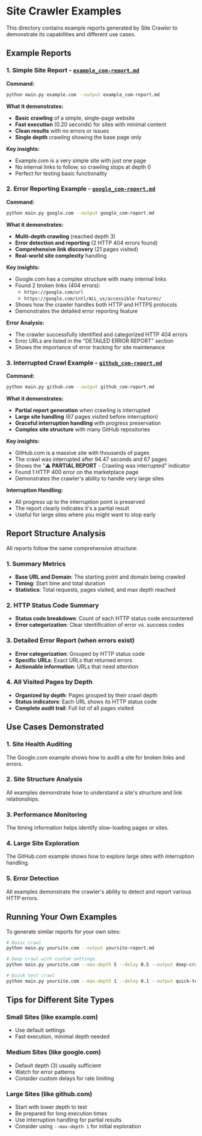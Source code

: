 # Site Crawler Examples

This directory contains example reports generated by Site Crawler to demonstrate its capabilities and different use cases.

## Example Reports

### 1. Simple Site Report - [`example_com-report.md`](example_com-report.md)

**Command:**

```bash
python main.py example.com --output example_com-report.md
```

**What it demonstrates:**

- **Basic crawling** of a simple, single-page website
- **Fast execution** (0.20 seconds) for sites with minimal content
- **Clean results** with no errors or issues
- **Single depth** crawling showing the base page only

**Key insights:**

- Example.com is a very simple site with just one page
- No internal links to follow, so crawling stops at depth 0
- Perfect for testing basic functionality

### 2. Error Reporting Example - [`google_com-report.md`](google_com-report.md)

**Command:**

```bash
python main.py google.com --output google_com-report.md
```

**What it demonstrates:**

- **Multi-depth crawling** (reached depth 3)
- **Error detection and reporting** (2 HTTP 404 errors found)
- **Comprehensive link discovery** (21 pages visited)
- **Real-world site complexity** handling

**Key insights:**

- Google.com has a complex structure with many internal links
- Found 2 broken links (404 errors):
  - `https://google.com/url`
  - `https://google.com/intl/ALL_us/accessible-features/`
- Shows how the crawler handles both HTTP and HTTPS protocols
- Demonstrates the detailed error reporting feature

**Error Analysis:**

- The crawler successfully identified and categorized HTTP 404 errors
- Error URLs are listed in the "DETAILED ERROR REPORT" section
- Shows the importance of error tracking for site maintenance

### 3. Interrupted Crawl Example - [`github_com-report.md`](github_com-report.md)

**Command:**

```bash
python main.py github.com --output github_com-report.md
```

**What it demonstrates:**

- **Partial report generation** when crawling is interrupted
- **Large site handling** (67 pages visited before interruption)
- **Graceful interruption handling** with progress preservation
- **Complex site structure** with many GitHub repositories

**Key insights:**

- GitHub.com is a massive site with thousands of pages
- The crawl was interrupted after 94.47 seconds and 67 pages
- Shows the "⚠️ **PARTIAL REPORT** - Crawling was interrupted" indicator
- Found 1 HTTP 400 error on the marketplace page
- Demonstrates the crawler's ability to handle very large sites

**Interruption Handling:**

- All progress up to the interruption point is preserved
- The report clearly indicates it's a partial result
- Useful for large sites where you might want to stop early

## Report Structure Analysis

All reports follow the same comprehensive structure:

### 1. Summary Metrics

- **Base URL and Domain**: The starting point and domain being crawled
- **Timing**: Start time and total duration
- **Statistics**: Total requests, pages visited, and max depth reached

### 2. HTTP Status Code Summary

- **Status code breakdown**: Count of each HTTP status code encountered
- **Error categorization**: Clear identification of error vs. success codes

### 3. Detailed Error Report (when errors exist)

- **Error categorization**: Grouped by HTTP status code
- **Specific URLs**: Exact URLs that returned errors
- **Actionable information**: URLs that need attention

### 4. All Visited Pages by Depth

- **Organized by depth**: Pages grouped by their crawl depth
- **Status indicators**: Each URL shows its HTTP status code
- **Complete audit trail**: Full list of all pages visited

## Use Cases Demonstrated

### 1. Site Health Auditing

The Google.com example shows how to audit a site for broken links and errors.

### 2. Site Structure Analysis

All examples demonstrate how to understand a site's structure and link relationships.

### 3. Performance Monitoring

The timing information helps identify slow-loading pages or sites.

### 4. Large Site Exploration

The GitHub.com example shows how to explore large sites with interruption handling.

### 5. Error Detection

All examples demonstrate the crawler's ability to detect and report various HTTP errors.

## Running Your Own Examples

To generate similar reports for your own sites:

```bash
# Basic crawl
python main.py yoursite.com --output yoursite-report.md

# Deep crawl with custom settings
python main.py yoursite.com --max-depth 5 --delay 0.5 --output deep-crawl-report.md

# Quick test crawl
python main.py yoursite.com --max-depth 1 --delay 0.1 --output quick-test.md
```

## Tips for Different Site Types

### Small Sites (like example.com)

- Use default settings
- Fast execution, minimal depth needed

### Medium Sites (like google.com)

- Default depth (3) usually sufficient
- Watch for error patterns
- Consider custom delays for rate limiting

### Large Sites (like github.com)

- Start with lower depth to test
- Be prepared for long execution times
- Use interruption handling for partial results
- Consider using `--max-depth 1` for initial exploration
